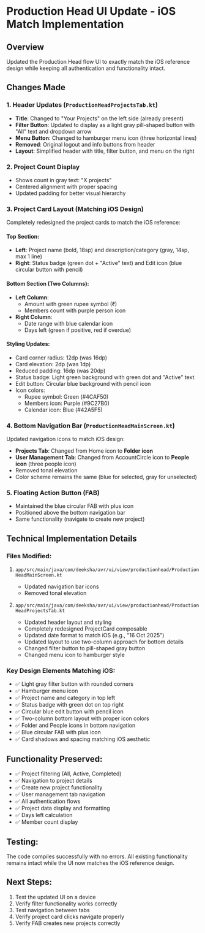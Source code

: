 # Production Head UI Update - iOS Match Implementation

## Overview
Updated the Production Head flow UI to exactly match the iOS reference design while keeping all authentication and functionality intact.

## Changes Made

### 1. Header Updates (`ProductionHeadProjectsTab.kt`)
- **Title**: Changed to "Your Projects" on the left side (already present)
- **Filter Button**: Updated to display as a light gray pill-shaped button with "All" text and dropdown arrow
- **Menu Button**: Changed to hamburger menu icon (three horizontal lines)
- **Removed**: Original logout and info buttons from header
- **Layout**: Simplified header with title, filter button, and menu on the right

### 2. Project Count Display
- Shows count in gray text: "X projects"
- Centered alignment with proper spacing
- Updated padding for better visual hierarchy

### 3. Project Card Layout (Matching iOS Design)
Completely redesigned the project cards to match the iOS reference:

#### Top Section:
- **Left**: Project name (bold, 18sp) and description/category (gray, 14sp, max 1 line)
- **Right**: Status badge (green dot + "Active" text) and Edit icon (blue circular button with pencil)

#### Bottom Section (Two Columns):
- **Left Column**:
  - Amount with green rupee symbol (₹)
  - Members count with purple person icon
- **Right Column**:
  - Date range with blue calendar icon
  - Days left (green if positive, red if overdue)

#### Styling Updates:
- Card corner radius: 12dp (was 16dp)
- Card elevation: 2dp (was 1dp)
- Reduced padding: 16dp (was 20dp)
- Status badge: Light green background with green dot and "Active" text
- Edit button: Circular blue background with pencil icon
- Icon colors:
  - Rupee symbol: Green (#4CAF50)
  - Members icon: Purple (#9C27B0)
  - Calendar icon: Blue (#42A5F5)

### 4. Bottom Navigation Bar (`ProductionHeadMainScreen.kt`)
Updated navigation icons to match iOS design:
- **Projects Tab**: Changed from Home icon to **Folder icon**
- **User Management Tab**: Changed from AccountCircle icon to **People icon** (three people icon)
- Removed tonal elevation
- Color scheme remains the same (blue for selected, gray for unselected)

### 5. Floating Action Button (FAB)
- Maintained the blue circular FAB with plus icon
- Positioned above the bottom navigation bar
- Same functionality (navigate to create new project)

## Technical Implementation Details

### Files Modified:
1. `app/src/main/java/com/deeksha/avr/ui/view/productionhead/ProductionHeadMainScreen.kt`
   - Updated navigation bar icons
   - Removed tonal elevation

2. `app/src/main/java/com/deeksha/avr/ui/view/productionhead/ProductionHeadProjectsTab.kt`
   - Updated header layout and styling
   - Completely redesigned ProjectCard composable
   - Updated date format to match iOS (e.g., "16 Oct 2025")
   - Updated layout to use two-column approach for bottom details
   - Changed filter button to pill-shaped gray button
   - Changed menu icon to hamburger style

### Key Design Elements Matching iOS:
- ✅ Light gray filter button with rounded corners
- ✅ Hamburger menu icon
- ✅ Project name and category in top left
- ✅ Status badge with green dot on top right
- ✅ Circular blue edit button with pencil icon
- ✅ Two-column bottom layout with proper icon colors
- ✅ Folder and People icons in bottom navigation
- ✅ Blue circular FAB with plus icon
- ✅ Card shadows and spacing matching iOS aesthetic

## Functionality Preserved:
- ✅ Project filtering (All, Active, Completed)
- ✅ Navigation to project details
- ✅ Create new project functionality
- ✅ User management tab navigation
- ✅ All authentication flows
- ✅ Project data display and formatting
- ✅ Days left calculation
- ✅ Member count display

## Testing:
The code compiles successfully with no errors. All existing functionality remains intact while the UI now matches the iOS reference design.

## Next Steps:
1. Test the updated UI on a device
2. Verify filter functionality works correctly
3. Test navigation between tabs
4. Verify project card clicks navigate properly
5. Verify FAB creates new projects correctly


